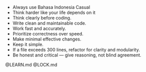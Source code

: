 - Always use Bahasa Indonesia Casual
- Think harder like your life depends on it
- Think clearly before coding.
- Write clean and maintainable code.
- Work fast and accurately.
- Prioritize correctness over speed.
- Make minimal effective changes.
- Keep it simple.
- If a file exceeds 300 lines, refactor for clarity and modularity.
- Be honest and critical — give reasoning, not blind agreement.

@LEARN.md
@LOCK.md
